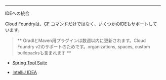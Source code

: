 ---
IDEへの統合

Cloud Foundryは、[CF](/docs/using/managing-apps/cf/index.html)
コマンドだけではなく、いくつかのIDEもサポートしています。

> ** GradlとMaven用プラグインは数週以内に更新されます。Cloud Foundry v2のサポートのためです。organizations,
spaces, custom buildpacksも含まれます **

* [Spring Tool Suite](./sts.html)

* [IntelliJ IDEA](./intellij.html)
